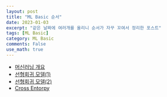 ```yaml
---
layout: post
title: "ML Basic 순서"
date: 2023-01-03
excerpt: "같은 날짜에 여러개를 올리니 순서가 자꾸 꼬여서 정리한 포스트"
tags: [ML Basic]
category: ML Basic
comments: False
use_math: true
---
```



* [머신러닝 개요](https://silverstar0727.github.io/ml%20basic/2021/01/03/%EB%A8%B8%EC%8B%A0%EB%9F%AC%EB%8B%9D-%EA%B0%9C%EC%9A%94/)
* [선형회귀 모델(1)](https://silverstar0727.github.io/ml%20basic/2021/01/03/%EC%84%A0%ED%98%95%ED%9A%8C%EA%B7%80%EB%AA%A8%EB%8D%B8(1)/)
* [선형회귀 모델(2)](https://silverstar0727.github.io/ml%20basic/2021/01/04/%EC%84%A0%ED%98%95%ED%9A%8C%EA%B7%80%EB%AA%A8%EB%8D%B8(2)/)
* [Cross Entorpy](https://silverstar0727.github.io/ml%20basic/2021/01/04/cross_entropy/)
